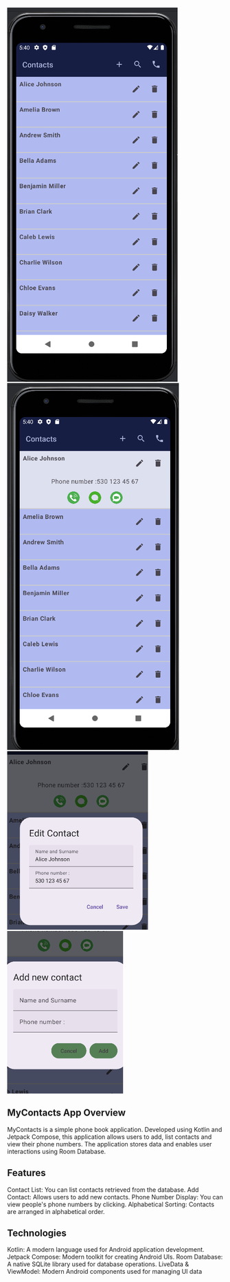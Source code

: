 ![Logo](https://github.com/senajpeg/ContactApp/blob/main/contacts1.png?raw=true)
![Logo](https://github.com/senajpeg/ContactApp/blob/main/contacts2.png?raw=true)
![Logo](https://github.com/senajpeg/ContactApp/blob/main/contact3.png?raw=true)
![Logo](https://github.com/senajpeg/ContactApp/blob/main/contact4.png?raw=true)






MyContacts App Overview
----------
MyContacts is a simple phone book application. Developed using Kotlin and Jetpack Compose, this application allows users to add, list contacts and view their phone numbers. The application stores data and enables user interactions using Room Database.

Features
--------
Contact List: You can list contacts retrieved from the database.
Add Contact: Allows users to add new contacts.
Phone Number Display: You can view people's phone numbers by clicking.
Alphabetical Sorting: Contacts are arranged in alphabetical order.

Technologies
-----------
Kotlin: A modern language used for Android application development.
Jetpack Compose: Modern toolkit for creating Android UIs.
Room Database: A native SQLite library used for database operations.
LiveData & ViewModel: Modern Android components used for managing UI data
